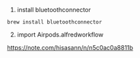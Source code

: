 1. install bluetoothconnector

```
brew install bluetoothconnector
```

2. import Airpods.alfredworkflow


https://note.com/hisasann/n/n5c0ac0a8811b


